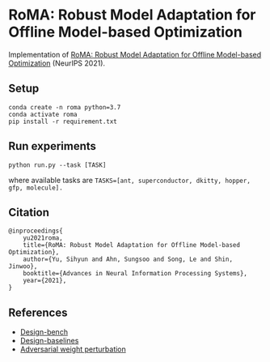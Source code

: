 # RoMA: Robust Model Adaptation for Offline Model-based Optimization

Implementation of [RoMA: Robust Model Adaptation for Offline Model-based Optimization](http://arxiv.org/abs/2110.14188) (NeurIPS 2021).


## Setup
```
conda create -n roma python=3.7
conda activate roma
pip install -r requirement.txt
```

## Run experiments
```
python run.py --task [TASK]
```
where available tasks are `TASKS=[ant, superconductor, dkitty, hopper, gfp, molecule].`


## Citation
```
@inproceedings{
    yu2021roma,
    title={RoMA: Robust Model Adaptation for Offline Model-based Optimization},
    author={Yu, Sihyun and Ahn, Sungsoo and Song, Le and Shin, Jinwoo},
    booktitle={Advances in Neural Information Processing Systems},
    year={2021},
}
```


## References
- [Design-bench](https://github.com/brandontrabucco/design-bench)
- [Design-baselines](https://github.com/brandontrabucco/design-baselines)
- [Adversarial weight perturbation](https://github.com/csdongxian/AWP)
